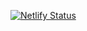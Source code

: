 [![Netlify Status](https://api.netlify.com/api/v1/badges/a92c11eb-49cc-4b91-83c8-12c6718cc50b/deploy-status)](https://app.netlify.com/sites/snazzy-churros-48381e/deploys)
